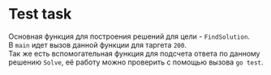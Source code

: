 # Test task
Основная функция для построения решений для цели - `FindSolution`.  
В `main` идет вызов данной функции для таргета `200`.  
Так же есть вспомогательная функция для подсчета ответа по данному решению `Solve`, её работу можно проверить с помощью вызова `go test`.  
